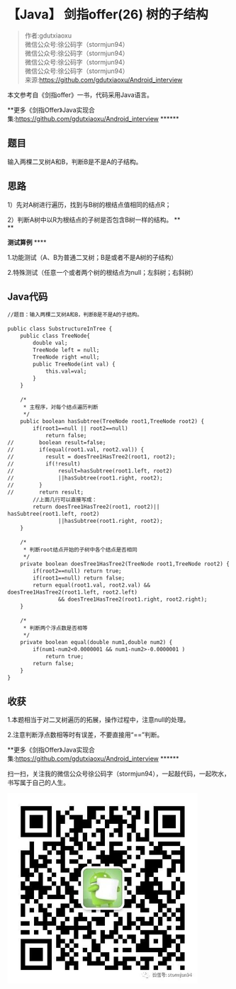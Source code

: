 # 【Java】 剑指offer(26) 树的子结构  
  
> 作者:gdutxiaoxu<br/> 微信公众号:徐公码字（stormjun94）<br/>微信公众号:徐公码字（stormjun94）<br/>微信公众号:徐公码字（stormjun94）<br/>微信公众号:徐公码字（stormjun94）<br/>来源:https://github.com/gdutxiaoxu/Android_interview

本文参考自《剑指offer》一书，代码采用Java语言。

**更多《剑指Offer》Java实现合集:https://github.com/gdutxiaoxu/Android_interview ******

## 题目

输入两棵二叉树A和B，判断B是不是A的子结构。

## 思路

1）先对A树进行遍历，找到与B树的根结点值相同的结点R；

2）判断A树中以R为根结点的子树是否包含B树一样的结构。 **  
**

**测试算例** ****

1.功能测试（A、B为普通二叉树；B是或者不是A树的子结构）

2.特殊测试（任意一个或者两个树的根结点为null；左斜树；右斜树）

## **Java代码**

    
    
    //题目：输入两棵二叉树A和B，判断B是不是A的子结构。
    
    public class SubstructureInTree {
    	public class TreeNode{
    		double val;
    		TreeNode left = null;
    		TreeNode right =null;
    		public TreeNode(int val) {
    			this.val=val;
    		}
    	}
    	
    	/*
    	 * 主程序，对每个结点遍历判断
    	 */
        public boolean hasSubtree(TreeNode root1,TreeNode root2) {
            if(root1==null || root2==null)
            	return false;
    //        boolean result=false;
    //        if(equal(root1.val, root2.val)) {
    //        	result = doesTree1HasTree2(root1, root2);
    //        	if(!result)
    //        		result=hasSubtree(root1.left, root2)
    //        		||hasSubtree(root1.right, root2);
    //        }
    //        return result;
            //上面几行可以直接写成：
            return doesTree1HasTree2(root1, root2)|| hasSubtree(root1.left, root2)
            		||hasSubtree(root1.right, root2);
        }  
        
        /*
         * 判断root结点开始的子树中各个结点是否相同
         */
        private boolean doesTree1HasTree2(TreeNode root1,TreeNode root2) {
        	if(root2==null)	return true;  
        	if(root1==null)	return false;
        	return equal(root1.val, root2.val) && doesTree1HasTree2(root1.left, root2.left)
        			&& doesTree1HasTree2(root1.right, root2.right); 	
        }
    	
        /*
         * 判断两个浮点数是否相等
         */
        private boolean equal(double num1,double num2) {
        	if(num1-num2<0.0000001 && num1-num2>-0.0000001 )
        		return true;
        	return false;
        }   
    }
    

## **收获**

1.本题相当于对二叉树遍历的拓展，操作过程中，注意null的处理。

2.注意判断浮点数相等时有误差，不要直接用“==”判断。

**更多《剑指Offer》Java实现合集:https://github.com/gdutxiaoxu/Android_interview ******

扫一扫，关注我的微信公众号徐公码字（stormjun94），一起敲代码，一起吹水，书写属于自己的人生。

![](https://raw.githubusercontent.com/gdutxiaoxu/blog_pic/master/offer/20200722234908.png)